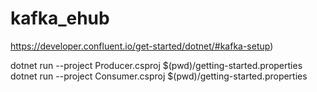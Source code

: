 # kafka_ehub

https://developer.confluent.io/get-started/dotnet/#kafka-setup)


dotnet run --project Producer.csproj $(pwd)/getting-started.properties
dotnet run --project Consumer.csproj $(pwd)/getting-started.properties
